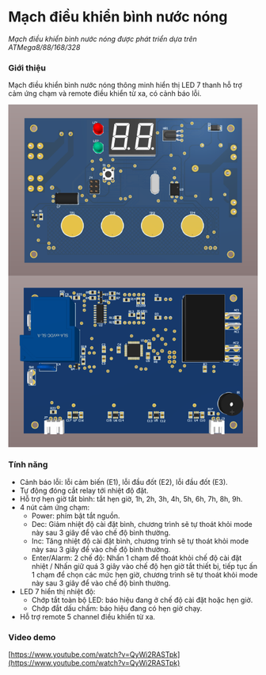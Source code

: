 # Mạch điều khiển bình nước nóng
*Mạch điều khiển bình nước nóng được phát triển dựa trên ATMega8/88/168/328*

### Giới thiệu
Mạch điều khiển bình nước nóng thông minh hiển thị LED 7 thanh hỗ trợ cảm ứng chạm và remote điều khiển từ xa, có cảnh báo lỗi.

![Mạch điều khiển bình nước nóng](/images/image-01.png)

### Tính năng
- Cảnh báo lỗi: lỗi cảm biến (E1), lỗi đầu đốt (E2), lỗi đầu đốt (E3).
- Tự động đóng cắt relay tới nhiệt độ đặt.
- Hỗ trợ hẹn giờ tắt bình: tắt hẹn giờ, 1h, 2h, 3h, 4h, 5h, 6h, 7h, 8h, 9h.
- 4 nút cảm ứng chạm:
  + Power: phím bật tắt nguồn.
  + Dec: Giảm nhiệt độ cài đặt bình, chương trình sẽ tự thoát khỏi mode này sau 3 giây để vào chế độ bình thường.
  + Inc: Tăng nhiệt độ cài đặt bình, chương trình sẽ tự thoát khỏi mode này sau 3 giây để vào chế độ bình thường.
  + Enter/Alarm: 2 chế độ: Nhấn 1 chạm để thoát khỏi chế độ cài đặt nhiệt / Nhấn giữ quá 3 giây vào chế độ hẹn giờ tắt thiết bị, tiếp tục ấn 1 chạm để chọn các mức hẹn giờ, chương trình sẽ tự thoát khỏi mode này sau 3 giây để vào chế độ bình thường.
- LED 7 hiển thị nhiệt độ:
  + Chớp tắt toàn bộ LED: báo hiệu đang ở chế độ cài đặt hoặc hẹn giờ.
  + Chớp đắt dấu chấm: báo hiệu đang có hẹn giờ chạy.
- Hỗ trợ remote 5 channel điều khiển từ xa.

### Video demo
[https://www.youtube.com/watch?v=QyWi2RASTpk](https://www.youtube.com/watch?v=QyWi2RASTpk)
